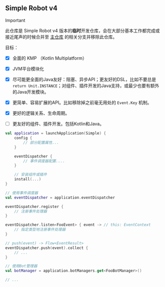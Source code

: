 ## Simple Robot v4

> [!important]
> 此仓库是 Simple Robot v4 版本的**临时**开发仓库，会在大部分基本工作都完成或接近尾声的时候合并至 [主仓库](https://github.com/simple-robot/simpler-robot)
> 的相关分支并移除此仓库。

目标：

- [x] 全面的 KMP （Kotlin Multiplatform）
- [x] JVM平台模块化
- [x] 尽可能更全面的Java友好：阻塞、异步API；更友好的DSL，比如不要总是 `return Unit.INSTANCE`；对组件、插件开发的Java支持，或最少也要有额外的Java开发模块。
- [x] 更简单、容易扩展的API。比如移除掉之前毫无用处的 `Event.Key` 机制。
- [x] 更好的逻辑关系、生命周期。
- [ ] 更友好的组件、插件开发。包括Kotlin和Java。



```kotlin
val application = launchApplication(Simple) {
    config {
        // 部分配置属性...
    }

    eventDispatcher {
        // 事件调度器配置....
    }

    // 安装组件或插件
    install(...)
}

// 使用事件调度器
val eventDispatcher = application.eventDispatcher

eventDispatcher.register {
    // 注册事件处理器
}

eventDispatcher.listen<FooEvent> { event -> // this: EventContext
    // 指定类型地注册事件处理器
}

// push(event) -> Flow<EventResult>
eventDispatcher.push(event).collect {
    // ...
}

// 使用Bot管理器
val botManager = application.botManagers.get<FooBotManager>()

// ...
```
